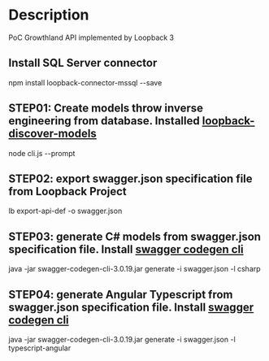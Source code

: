# Description

PoC Growthland API implemented by Loopback 3

## Install SQL Server connector

npm install loopback-connector-mssql --save

## STEP01: Create models throw inverse engineering from database. Installed [loopback-discover-models](https://github.com/slively/loopback-discover-models)

node cli.js --prompt

## STEP02: export swagger.json specification file from Loopback Project

lb export-api-def -o swagger.json

## STEP03: generate C# models from swagger.json specification file. Install [swagger codegen cli](https://mvnrepository.com/artifact/io.swagger.codegen.v3/swagger-codegen-cli/3.0.19)

java -jar swagger-codegen-cli-3.0.19.jar generate -i swagger.json -l csharp

## STEP04: generate Angular Typescript from swagger.json specification file. Install [swagger codegen cli](https://mvnrepository.com/artifact/io.swagger.codegen.v3/swagger-codegen-cli/3.0.19)

java -jar swagger-codegen-cli-3.0.19.jar generate -i swagger.json -l typescript-angular
